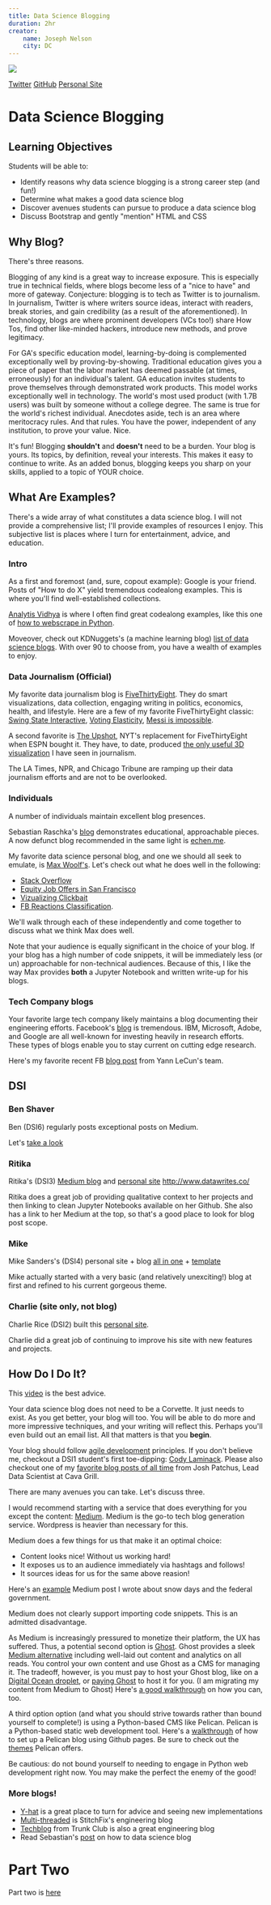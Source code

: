 ```yaml
---
title: Data Science Blogging
duration: 2hr
creator:
    name: Joseph Nelson
    city: DC
---
```


 ![](./thisisme_@josephofiowa.png)

 [Twitter](https://www.twitter.com/josephofiowa)
 [GitHub](https://github.com/josephofiowa/)
 [Personal Site](https://www.josephofiowa.com/)

# Data Science Blogging

## Learning Objectives

Students will be able to:

- Identify reasons why data science blogging is a strong career step (and fun!)
- Determine what makes a good data science blog
- Discover avenues students can pursue to produce a data science blog
- Discuss Bootstrap and gently "mention" HTML and CSS

## Why Blog?

There's three reasons.

Blogging of any kind is a great way to increase exposure. This is especially true in technical fields, where blogs become less of a "nice to have" and more of gateway. Conjecture: blogging is to tech as Twitter is to journalism. In journalism, Twitter is where writers source ideas, interact with readers, break stories, and gain credibility (as a result of the aforementioned). In technology, blogs are where prominent developers (VCs too!) share How Tos, find other like-minded hackers, introduce new methods, and prove legitimacy.

For GA's specific  education model, learning-by-doing is complemented exceptionally well by proving-by-showing. Traditional education gives you a piece of paper that the labor market has deemed passable (at times, erroneously) for an individual's talent. GA education invites students to prove themselves through demonstrated work products. This model works exceptionally well in technology. The world's most used product (with 1.7B users) was built by someone without a college degree. The same is true for the world's richest individual. Anecdotes aside, tech is an area where meritocracy rules. And that rules. You have the power, independent of any institution, to prove your value. Nice.

It's fun! Blogging __shouldn't__ and __doesn't__ need to be a burden. Your blog is yours. Its topics, by definition, reveal your interests. This makes it easy to continue to write. As an added bonus, blogging keeps you sharp on your skills, applied to a topic of YOUR choice.


## What Are Examples?

There's a wide array of what constitutes a data science blog. I will not provide a comprehensive list; I'll provide examples of resources I enjoy. This subjective list is places where I turn for entertainment, advice, and education.

### Intro

As a first and foremost (and, sure, copout example): Google is your friend. Posts of "How to do X" yield tremendous codealong examples. This is where you'll find well-established collections.

[Analytis Vidhya](https://www.analyticsvidhya.com) is where I often find great codealong examples, like this one of [how to webscrape in Python](https://www.analyticsvidhya.com/blog/2015/10/beginner-guide-web-scraping-beautiful-soup-python/).

Moveover, check out KDNuggets's (a machine learning blog) [list of data science blogs](http://www.kdnuggets.com/2015/10/best-blogs-analytics-big-data-science-machine-learning.html). With over 90 to choose from, you have a wealth of examples to enjoy.


### Data Journalism (Official)

My favorite data journalism blog is [FiveThirtyEight](fivethirtyeight.com). They do smart visualizations, data collection, engaging writing in politics, economics, health, and lifestyle. Here are a few of my favorite FiveThirtyEight classic: [Swing State Interactive](http://www.nytimes.com/interactive/2012/10/15/us/politics/swing-history.html?_r=0), [Voting Elasticity](http://fivethirtyeight.com/features/swing-voters-and-elastic-states/), [Messi is impossible](http://fivethirtyeight.com/features/lionel-messi-is-impossible/).

A second favorite is [The Upshot](http://www.nytimes.com/section/upshot), NYT's replacement for FiveThirtyEight when ESPN bought it. They have, to date, produced [the only useful 3D visualization](http://www.nytimes.com/interactive/2015/03/19/upshot/3d-yield-curve-economic-growth.html) I have seen in journalism.

The LA Times, NPR, and Chicago Tribune are ramping up their data journalism efforts and are not to be overlooked.

### Individuals

A number of individuals maintain excellent blog presences.

Sebastian Raschka's [blog](http://sebastianraschka.com/blog/index.html) demonstrates educational, approachable pieces. A now defunct blog recommended in the same light is [echen.me](http://blog.echen.me/).

My favorite data science personal blog, and one we should all seek to emulate, is [Max Woolf's](http://minimaxir.com/). Let's check out what he does well in the following:

- [Stack Overflow](http://minimaxir.com/2016/07/stack-overflow/)
- [Equity Job Offers in San Francisco](http://minimaxir.com/2016/05/sfba-compensation/)
- [Vizualizing Clickbait](http://minimaxir.com/2016/08/clickbait-cluster/)
- [FB Reactions Classification](http://minimaxir.com/2016/06/interactive-reactions/).

We'll walk through each of these independently and come together to discuss what we think Max does well.

Note that your audience is equally significant in the choice of your blog. If your blog has a high number of code snippets, it will be immediately less (or un) approachable for non-technical audiences. Because of this, I like the way Max provides __both__ a Jupyter Notebook and written write-up for his blogs.

### Tech Company blogs

Your favorite large tech company likely maintains a blog documenting their engineering efforts. Facebook's [blog](https://research.facebook.com/blog/) is tremendous. IBM, Microsoft, Adobe, and Google are all well-known for investing heavily in research efforts. These types of blogs enable you to stay current on cutting edge research.

Here's my favorite recent FB [blog post](https://code.facebook.com/posts/1587249151575490/a-path-to-unsupervised-learning-through-adversarial-networks/) from Yann LeCun's team.

## DSI 


### Ben Shaver

Ben (DSI6) regularly posts exceptional posts on Medium.

Let's [take a look](https://medium.com/@benpshaver.)

### Ritika

Ritika's (DSI3) [Medium blog](https://medium.com/@mostlyinane) and [personal site](http://http://www.datawrites.co/) http://www.datawrites.co/

Ritika does a great job of providing qualitative context to her projects and then linking to clean Jupyter Notebooks available on her Github. She also has a link to her Medium at the top, so that's a good place to look for blog post scope.

### Mike

Mike Sanders's (DSI4) personal site + blog [all in one](https://michaeljsanders.com/) + [template](https://github.com/MikeS-nth/MikeS-nth.github.io)

Mike actually started with a very basic (and relatively unexciting!) blog at first and refined to his current gorgeous theme.

### Charlie (site only, not blog)

Charlie Rice (DSI2) built this [personal site](http://charlesmrice.com/).

Charlie did a great job of continuing to improve his site with new features and projects.

## How Do I Do It?

This [video](https://www.youtube.com/watch?v=ZXsQAXx_ao0) is the best advice.

Your data science blog does not need to be a Corvette. It just needs to exist. As you get better, your blog will too. You will be able to do more and more impressive techniques, and your writing will reflect this. Perhaps you'll even build out an email list. All that matters is that you __begin__.

Your blog should follow [agile development](https://pbs.twimg.com/media/B82SXypCAAAnPn5.png) principles. If you don't believe me, checkout a DSI1 student's first toe-dipping: [Cody Laminack](https://www.codylaminack.com/visualizations/). Please also checkout one of my [favorite blog posts of all time](http://blog.patchus.co.uk/2015/02/nyc-farewell.html) from Josh Patchus, Lead Data Scientist at Cava Grill.

There are many avenues you can take. Let's discuss three.

I would recommend starting with a service that does everything for you except the content: [Medium](https://medium.com). Medium is the go-to tech blog generation service. Wordpress is heavier than necessary for this.

Medium does a few things for us that make it an optimal choice:

- Content looks nice! Without us working hard!
- It exposes us to an audience immediately via hashtags and follows!
- It sources ideas for us for the same above reasion!

Here's an [example](https://medium.com/@josephofiowa/auditing-the-feds-what-determines-a-federal-government-snow-day-75a3432c613) Medium post I wrote about snow days and the federal government.

Medium does not clearly support importing code snippets. This is an admitted disadvantage.


As Medium is increasingly pressured to monetize their platform, the UX has suffered. Thus, a potential second option is [Ghost](https://ghost.org/). Ghost provides a sleek [Medium alternative](https://ghost.org/vs/medium/) including well-laid out content and analytics on all reads. You control your own content and use Ghost as a CMS for managing it. The tradeoff, however, is you must pay to host your Ghost blog, like on a [Digital Ocean droplet](https://marketplace.digitalocean.com/apps/ghost), or [paying Ghost](https://ghost.org/pricing/) to host it for you. (I am migrating my content from Medium to Ghost) Here's [a good walkthrough](https://blog.stephsmith.io/setting-up-blog-with-ghost-and-digital-ocean-droplet/) on how you can, too. 


A third option option (and what you should strive towards rather than bound yourself to complete!) is using a Python-based CMS like Pelican. Pelican is a Python-based static web development tool. Here's a [walkthrough](https://fedoramagazine.org/make-github-pages-blog-with-pelican/) of how to set up a Pelican blog using Github pages. Be sure to check out the [themes](https://github.com/getpelican/pelican-themes) Pelican offers.


Be cautious: do not bound yourself to needing to engage in Python web development right now. You may make the perfect the enemy of the good!


### More blogs!

- [Y-hat](http://blog.yhat.com/) is a great place to turn for advice and seeing new implementations
- [Multi-threaded](http://multithreaded.stitchfix.com/blog/) is StitchFix's engineering blog
- [Techblog](https://techblog.trunkclub.com/) from Trunk Club is also a great engineering blog
- Read Sebastian's [post](http://sebastianraschka.com/blog/2015/writing-pymle.html) on how to data science blog


# Part Two

Part two is [here](https://github.com/josephofiowa/GWDATA/tree/master/deploy-bootstrap)

